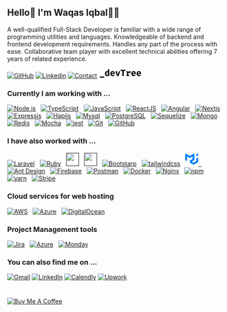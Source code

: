 ## Hello👋 I'm Waqas Iqbal👨‍💻

A well-qualified Full-Stack Developer is familiar with a wide range of programming utilities and languages. Knowledgeable of backend and frontend development requirements. Handles any part of the process with ease. Collaborative team player with excellent technical abilities offering 7 years of related experience.

[![GitHub](https://img.shields.io/badge/GITHUB-blue?style=for-the-badge&logo=github)](https://github.com/waqas740/)
[![Linkedin](https://img.shields.io/badge/MY%20PROFILE-Linkedin-blue?style=for-the-badge&logo=github)](https://www.linkedin.com/in/waqas740/)
[![Contact](https://img.shields.io/badge/CONTACT-GMAIL-yellow?style=for-the-badge&logo=gmail&logoColor=white)](mailto:waqasiqbal740@gmail.com)
[![devtree](https://github.com/waqas740/waqas740/blob/8866061662518bb842f6026a1b2dd43e0bfdc35b/devtree%20(2).png)](https://devtree.app/waqas)

### Currently I am working with ...

<a href="" target="_blank" title="Node.js" rel="noreferrer"><img src="https://www.vectorlogo.zone/logos/nodejs/nodejs-icon.svg" alt="Node.js" width="30" height="30"/></a>&nbsp;&nbsp;
<a href="" target="_blank" title="TypeScript" rel="noreferrer"><img src="https://www.vectorlogo.zone/logos/typescriptlang/typescriptlang-icon.svg" alt="TypeScript" width="30" height="30"/></a>&nbsp;&nbsp;
<a href="" target="_blank" title="JavaScript" rel="noreferrer"><img src="https://www.freepnglogos.com/uploads/javascript-png/javascript-vector-logo-yellow-png-transparent-javascript-vector-12.png" alt="JavaScript" width="30" height="30"/></a>&nbsp;&nbsp;
<a href="" target="_blank" title="ReactJS" rel="noreferrer"><img src="https://www.vectorlogo.zone/logos/reactjs/reactjs-icon.svg" alt="ReactJS" width="30" height="30"/></a>&nbsp;&nbsp;
<a href="" target="_blank" title="Angular" rel="noreferrer"><img src="https://www.vectorlogo.zone/logos/angular/angular-icon.svg" alt="Angular" width="30" height="30"/></a>&nbsp;&nbsp;
<a href="" target="_blank" title="Nextjs" rel="noreferrer"><img src="https://raw.githubusercontent.com/creativetimofficial/public-assets/master/logos/nextjs.jpg" alt="Nextjs" width="60" height="40"/></a>&nbsp;&nbsp;
<a href="" target="_blank" title="Expressjs" rel="noreferrer"><img src="https://ajeetchaulagain.com/static/7cb4af597964b0911fe71cb2f8148d64/87351/express-js.png" alt="Expressjs" width="40" height="30"/></a>&nbsp;&nbsp;
<a href="" target="_blank" title="Hapijs" rel="noreferrer"><img src="https://hapi.dev/img/hapi.svg" alt="Hapijs" width="60" height="30"/></a>&nbsp;&nbsp;
<a href="" target="_blank" title="Mysql" rel="noreferrer"><img src="https://www.vectorlogo.zone/logos/mysql/mysql-official.svg" alt="Mysql" width="60" height="30"/></a>&nbsp;&nbsp;
<a href="" title="PostgreSQL" target="_blank" rel="noreferrer"><img src="https://www.vectorlogo.zone/logos/postgresql/postgresql-icon.svg" alt="PostgreSQL" width="30" height="30"/></a>&nbsp;&nbsp;
<a href="" title="Sequelize" target="_blank" rel="noreferrer"><img src="https://www.vectorlogo.zone/logos/sequelizejs/sequelizejs-icon.svg" alt="Sequelize" width="30" height="30"/></a>&nbsp;&nbsp;
<a href="" target="_blank" title="MongoDB" rel="noreferrer"><img src="https://www.vectorlogo.zone/logos/mongodb/mongodb-icon.svg" alt="Mongo" width="30" height="30"/></a>&nbsp;&nbsp;
<a href="" title="Redis" target="_blank" rel="noreferrer"><img src="https://www.vectorlogo.zone/logos/redis/redis-icon.svg" alt="Redis" width="30" height="30"/></a>&nbsp;&nbsp;
<a href="" target="_blank" title="Mocha" rel="noreferrer"><img src="https://www.vectorlogo.zone/logos/mochajs/mochajs-icon.svg" alt="Mocha" width="50" height="50"/></a>&nbsp;&nbsp;
<a href="" target="_blank" title="Jest" rel="noreferrer"><img src="https://www.vectorlogo.zone/logos/jestjsio/jestjsio-ar21.svg" alt="jest" width="60" height="30"/></a>&nbsp;&nbsp;
<a href="" target="_blank" title="Git" rel="noreferrer"><img src="https://www.vectorlogo.zone/logos/git-scm/git-scm-icon.svg" alt="Git" width="30" height="30"/></a>&nbsp;&nbsp;
<a href="" target="_blank" title="GitHub" rel="noreferrer"><img src="https://www.vectorlogo.zone/logos/github/github-tile.svg" alt="GitHub" width="30" height="30"/></a>&nbsp;&nbsp;

### I have also worked with ...

<a href="" title="Laravel" target="_blank" rel="noreferrer"><img src="https://www.vectorlogo.zone/logos/laravel/laravel-icon.svg" alt="Laravel" width="40" height="30"/></a>&nbsp;&nbsp;
<a href="" title="Ruby" target="_blank" rel="noreferrer"><img src="https://www.vectorlogo.zone/logos/ruby-lang/ruby-lang-vertical.svg" alt="Ruby" width="40" height="30"/></a>&nbsp;&nbsp;
<a href="" title="HTML" target="_blank" rel="noreferrer"><img src="https://www.vectorlogo.zone/logos/w3_html5/w3_html5-icon.svg" alt="" width="30" height="30"/></a>&nbsp;&nbsp;
<a href="" title="CSS" target="_blank" rel="noreferrer"><img src="https://www.vectorlogo.zone/logos/w3_css/w3_css-icon.svg" alt="" width="30" height="30"/></a>&nbsp;&nbsp;
<a href="" title="Bootstrap" target="_blank" rel="noreferrer"><img src="https://www.vectorlogo.zone/logos/getbootstrap/getbootstrap-icon.svg" alt="Bootstarp" width="30" height="30"/></a>&nbsp;&nbsp;
<a href="" title="Tailwindcss" target="_blank" rel="noreferrer"><img src="https://www.vectorlogo.zone/logos/tailwindcss/tailwindcss-icon.svg" alt="tailwindcss" width="30" height="30"/></a>&nbsp;&nbsp;
<a href="" title="MUI" target="_blank" rel="noreferrer"><svg xmlns="http://www.w3.org/2000/svg" width="30" height="32" viewBox="0 0 36 32" fill="none" class="css-1170n61"><path fill-rule="evenodd" clip-rule="evenodd" d="M30.343 21.976a1 1 0 00.502-.864l.018-5.787a1 1 0 01.502-.864l3.137-1.802a1 1 0 011.498.867v10.521a1 1 0 01-.502.867l-11.839 6.8a1 1 0 01-.994.001l-9.291-5.314a1 1 0 01-.504-.868v-5.305c0-.006.007-.01.013-.007.005.003.012 0 .012-.007v-.006c0-.004.002-.008.006-.01l7.652-4.396c.007-.004.004-.015-.004-.015a.008.008 0 01-.008-.008l.015-5.201a1 1 0 00-1.5-.87l-5.687 3.277a1 1 0 01-.998 0L6.666 9.7a1 1 0 00-1.499.866v9.4a1 1 0 01-1.496.869l-3.166-1.81a1 1 0 01-.504-.87l.028-16.43A1 1 0 011.527.86l10.845 6.229a1 1 0 00.996 0L24.21.86a1 1 0 011.498.868v16.434a1 1 0 01-.501.867l-5.678 3.27a1 1 0 00.004 1.735l3.132 1.783a1 1 0 00.993-.002l6.685-3.839zM31 7.234a1 1 0 001.514.857l3-1.8A1 1 0 0036 5.434V1.766A1 1 0 0034.486.91l-3 1.8a1 1 0 00-.486.857v3.668z" fill="#007FFF"></path></svg>&nbsp;&nbsp;
<a href="" title="Ant Design" target="_blank" rel="noreferrer"><img src="https://gw.alipayobjects.com/zos/rmsportal/KDpgvguMpGfqaHPjicRK.svg" alt="Ant Design" width="30" height="30"/></a>&nbsp;&nbsp;
<a href="" title="Firebase" target="_blank" rel="noreferrer"><img src="https://www.vectorlogo.zone/logos/firebase/firebase-icon.svg" alt="Firebase" width="30" height="30"/></a>&nbsp;&nbsp;
<a href="" title="Postman" target="_blank" rel="noreferrer"><img src="https://www.vectorlogo.zone/logos/getpostman/getpostman-icon.svg" alt="Postman" width="30" height="30"/></a>&nbsp;&nbsp;
<a href="" title="Docker" target="_blank" rel="noreferrer"><img src="https://www.vectorlogo.zone/logos/docker/docker-icon.svg" alt="Docker" width="30" height="30"/></a>&nbsp;&nbsp;
<a href="" title="Nginx" target="_blank" rel="noreferrer"><img src="https://www.vectorlogo.zone/logos/nginx/nginx-icon.svg" alt="Nginx" width="30" height="30"/></a>&nbsp;&nbsp;
<a href="" title="npm" target="_blank" rel="noreferrer"><img src="https://www.vectorlogo.zone/logos/npmjs/npmjs-ar21.svg" alt="npm" width="60" height="30"/></a>&nbsp;&nbsp;
<a href="" title="yarn" target="_blank" rel="noreferrer"><img src="https://www.vectorlogo.zone/logos/yarnpkg/yarnpkg-ar21.svg" alt="yarn" width="60" height="30"/></a>&nbsp;&nbsp;
<a href="" title="Stripe" target="_blank" rel="noreferrer"><img src="https://www.vectorlogo.zone/logos/stripe/stripe-ar21.svg" alt="Stripe" width="60" height="30"/></a>&nbsp;&nbsp;


### Cloud services for web hosting
<a href="" title="AWS" target="_blank" rel="noreferrer"><img src="https://www.vectorlogo.zone/logos/amazon/amazon-icon.svg" alt="AWS" width="30" height="30"/></a>&nbsp;&nbsp;
<a href="" title="Microsoft Azure" target="_blank" rel="noreferrer"><img src="https://www.vectorlogo.zone/logos/microsoft_azure/microsoft_azure-icon.svg" alt="Azure" width="30" height="30"/></a>&nbsp;&nbsp;
<a href="" title="DigitalOcean" target="_blank" rel="noreferrer"><img src="https://www.vectorlogo.zone/logos/digitalocean/digitalocean-tile.svg" alt="DigitalOcean" width="30" height="30"/></a>&nbsp;&nbsp;

### Project Management tools
<a href="" title="Jira" target="_blank" rel="noreferrer"><img src="https://www.vectorlogo.zone/logos/atlassian_jira/atlassian_jira-icon.svg" alt="Jira" width="30" height="30"/></a>&nbsp;&nbsp;
<a href="" title="Trello" target="_blank" rel="noreferrer"><img src="https://www.vectorlogo.zone/logos/trello/trello-tile.svg" alt="Azure" width="30" height="30"/></a>&nbsp;&nbsp;
<a href="" title="Monday" target="_blank" rel="noreferrer"><img src="https://www.vectorlogo.zone/logos/monday/monday-icon.svg" alt="Monday" width="30" height="30"/></a>&nbsp;&nbsp;


### You can also find me on ...

<a href="mailto:waqasiqbal740@gmail.com" target="_blank" title="waqasiqbal740@gmail.com" rel="noreferrer"><img src="https://www.vectorlogo.zone/logos/gmail/gmail-tile.svg" alt="Gmail" width="30" height="30"/></a>
<a href="https://www.linkedin.com/in/waqas-iqbal-55763690/" target="_blank" title="LinkedIn" rel="noreferrer"><img src="https://www.vectorlogo.zone/logos/linkedin/linkedin-icon.svg" alt="LinkedIn" width="30" height="30"/></a>
<a href="https://calendly.com/waqas740" target="_blank" title="Calendly" rel="noreferrer"><img src="https://assets.calendly.com/assets/frontend/media/calendly-33a0809afc4c21162dd7.svg" alt="Calendly" width="30" height="30"/></a>
<a href="https://www.upwork.com/freelancers/~014943a6d54194021d" title="Waqas iqbal" target="_blank" rel="noreferrer"><img src="https://www.vectorlogo.zone/logos/upwork/upwork-tile.svg" alt="Upwork" width="25" height="30"/></a>

#

<!-- <a href="https://www.buymeacoffee.com/waqas740" target="_blank"><img src="https://www.buymeacoffee.com/assets/img/custom_images/orange_img.png" alt="Buy Me A Coffee" style="height: 40px !important;width: 154px !important;box-shadow: 0px 3px 2px 0px rgba(190, 190, 190, 0.5) !important;-webkit-box-shadow: 0px 3px 2px 0px rgba(190, 190, 190, 0.5) !important;" ></a> -->

<a href="https://www.buymeacoffee.com/waqas740" target="_blank"><img src="https://cdn.buymeacoffee.com/buttons/v2/default-yellow.png" alt="Buy Me A Coffee" style="height: 40px !important;width: 157px !important;" ></a>

<!--
**waqas740/waqas740** is a ✨ _special_ ✨ repository because its `README.md` (this file) appears on your GitHub profile.

Here are some ideas to get you started:

- 🔭 I’m currently working on ...
- 🌱 I’m currently learning ...
- 👯 I’m looking to collaborate on ...
- 🤔 I’m looking for help with ...
- 💬 Ask me about ...
- 📫 How to reach me: ...
- 😄 Pronouns: ...
- ⚡ Fun fact: ...
-->
